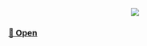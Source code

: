 <p align="center">
  <img src="https://user-images.githubusercontent.com/83776550/182084560-86405b33-b1d1-4f5d-b468-6784c559e777.gif"/>
</p>

<h3>
  <a href="https://infinitycode95.github.io/js__moviesApp/index.html">🔗 Open</a> 
</h3>

